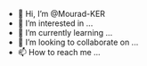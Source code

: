- 👋 Hi, I’m @Mourad-KER
- 👀 I’m interested in ...
- 🌱 I’m currently learning ...
- 💞️ I’m looking to collaborate on ...
- 📫 How to reach me ...

<!---
Mourad-KER/Mourad-KER is a ✨ special ✨ repository because its `README.md` (this file) appears on your GitHub profile.
You can click the Preview link to take a look at your changes.
--->
